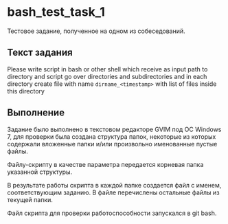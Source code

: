 # bash_test_task_1

Тестовое задание, полученное на одном из собеседований.

## Текст задания

Please write script in bash or other shell which receive as input path to directory and script go over directories and subdirectories and in each directory create file with name `dirname_<timestamp>` with list of files inside this directory 

## Выполнение

Задание было выполнено в текстовом редакторе GVIM под ОС Windows 7, для проверки была создана структура папок, некоторые из которых содержали вложенные папки и/или произвольно именованные пустые файлы.

Файлу-скрипту в качестве параметра передается корневая папка указанной структуры.

В результате работы скрипта в каждой папке создается файл с именем, соответствующим заданию. В файле перечислены остальные файлы из текущей папки.

Файл скрипта для проверки работоспособности запускался в git bash.
